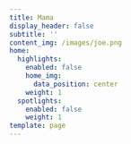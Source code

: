 ```yaml
---
title: Mama
display_header: false
subtitle: ''
content_img: /images/joe.png
home:
  highlights:
    enabled: false
    home_img:
      data_position: center
    weight: 1
  spotlights:
    enabled: false
    weight: 1
template: page
---
```


